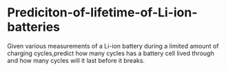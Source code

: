 # Prediciton-of-lifetime-of-Li-ion-batteries
Given various measurements of a Li-ion battery during a limited amount of charging cycles,predict how many cycles has a battery cell lived through and how many cycles will it last before it breaks.
